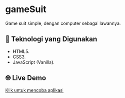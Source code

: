 # gameSuit

Game suit simple, dengan computer sebagai lawannya.

## 🧰 Teknologi yang Digunakan
- HTML5.
- CSS3.
- JavaScript (Vanilla).

## 🌐 Live Demo
[Klik untuk mencoba aplikasi](https://kitarobenaya.github.io/gameSuit/)